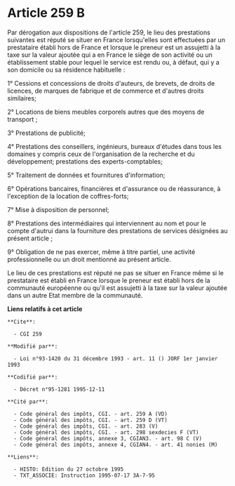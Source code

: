 # Article 259 B

Par dérogation aux dispositions de l'article 259, le lieu des prestations suivantes est réputé se situer en France
lorsqu'elles sont effectuées par un prestataire établi hors de France et lorsque le preneur est un assujetti à la taxe sur la
valeur ajoutée qui a en France le siège de son activité ou un établissement stable pour lequel le service est rendu ou, à
défaut, qui y a son domicile ou sa résidence habituelle :

1° Cessions et concessions de droits d'auteurs, de brevets, de droits de licences, de marques de fabrique et de commerce et
d'autres droits similaires;

2° Locations de biens meubles corporels autres que des moyens de transport ;

3° Prestations de publicité;

4° Prestations des conseillers, ingénieurs, bureaux d'études dans tous les domaines y compris ceux de l'organisation de la
recherche et du développement; prestations des experts-comptables;

5° Traitement de données et fournitures d'information;

6° Opérations bancaires, financières et d'assurance ou de réassurance, à l'exception de la location de coffres-forts;

7° Mise à disposition de personnel;

8° Prestations des intermédiaires qui interviennent au nom et pour le compte d'autrui dans la fourniture des prestations de
services désignées au présent article ;

9° Obligation de ne pas exercer, même à titre partiel, une activité professionnelle ou un droit mentionné au présent article.

Le lieu de ces prestations est réputé ne pas se situer en France même si le prestataire est établi en France lorsque le
preneur est établi hors de la communauté européenne ou qu'il est assujetti à la taxe sur la valeur ajoutée dans un autre Etat
membre de la communauté.

**Liens relatifs à cet article**

	**Cite**:

	  - CGI 259

	**Modifié par**:

	  - Loi n°93-1420 du 31 décembre 1993 - art. 11 () JORF 1er janvier 1993

	**Codifié par**:

	  - Décret n°95-1281 1995-12-11

	**Cité par**:

	  - Code général des impôts, CGI. - art. 259 A (VD)
	  - Code général des impôts, CGI. - art. 259 D (VT)
	  - Code général des impôts, CGI. - art. 283 (V)
	  - Code général des impôts, CGI. - art. 298 sexdecies F (VT)
	  - Code général des impôts, annexe 3, CGIAN3. - art. 98 C (V)
	  - Code général des impôts, annexe 4, CGIAN4. - art. 41 nonies (M)

	**Liens**:

	  - HISTO: Edition du 27 octobre 1995
	  - TXT_ASSOCIE: Instruction 1995-07-17 3A-7-95
